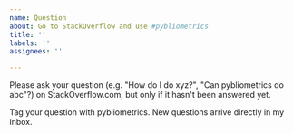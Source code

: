 ```yaml
---
name: Question
about: Go to StackOverflow and use #pybliometrics
title: ''
labels: ''
assignees: ''

---
```


Please ask your question (e.g. "How do I do xyz?", "Can pybliometrics do abc"?) on StackOverflow.com, but only if it hasn't been answered yet.

Tag your question with pybliometrics.  New questions arrive directly in my inbox.
